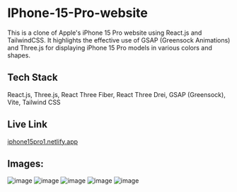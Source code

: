 # IPhone-15-Pro-website

This is a clone of Apple's iPhone 15 Pro website using React.js and TailwindCSS. It highlights the effective use of GSAP (Greensock Animations) and Three.js for displaying iPhone 15 Pro models in various colors and shapes.

## Tech Stack
React.js,
Three.js,
React Three Fiber,
React Three Drei,
GSAP (Greensock),
Vite,
Tailwind CSS

## Live Link

[iphone15pro1.netlify.app]()


## Images:
![image](https://github.com/Eldhosee/IPhone-15-Pro-website/assets/89120135/728a0e65-35f3-433a-8775-df36c0090089)
![image](https://github.com/Eldhosee/IPhone-15-Pro-website/assets/89120135/bf9229bc-bc90-4174-8100-d1eb05aac65b)
![image](https://github.com/Eldhosee/IPhone-15-Pro-website/assets/89120135/ef5b1c6b-7d9f-4848-9bd4-1e1c77fdc9b6)
![image](https://github.com/Eldhosee/IPhone-15-Pro-website/assets/89120135/ee0280e5-3a4c-49f8-9f24-a19ae3130e7c)
![image](https://github.com/Eldhosee/IPhone-15-Pro-website/assets/89120135/cfc1cdbc-5548-4c31-972a-2158c124ab22)





